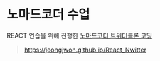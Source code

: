 # 노마드코더 수업 

REACT 연습을 위해 진행한 [노마드코더 트위터클론 코딩](https://nomadcoders.co/nwitter/lobby)

> https://jeongjwon.github.io/React_Nwitter
